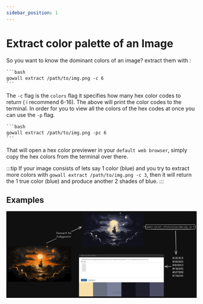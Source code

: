 ```yaml
---
sidebar_position: 1
---
```


# Extract color palette of an Image

So you want to know the dominant colors of an image? extract them with : 

    ```bash
    gowall extract /path/to/img.png -c 6
    ``` 

The `-c` flag is the `colors` flag it specifies how many hex color codes to return ( i recommend 6-16).
The above will print the color codes to the terminal. In order for you to view all the colors of the hex codes at once you can use the `-p` flag.

    ```bash
    gowall extract /path/to/img.png -pc 6
    ```
That will open a hex color previewer in your `default web browser`, simply copy the hex colors from the terminal over there.


:::tip
If your image consists of lets say 1 color (blue) and you try to extract more colors with  `gowall extract /path/to/img.png -c 3`,
then it will return the 1 true color (blue) and produce another 2 shades of blue.
:::


## Examples

![extract example](./img/exctract.png)
